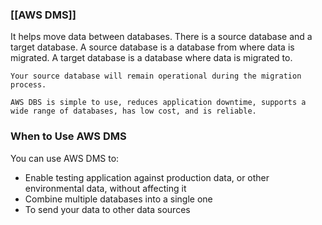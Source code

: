 
### [[AWS DMS]]
It helps move data between databases.
There is a source database and a target database.
A source database is a database from where  data is migrated.
A target database is a database where data is migrated to.

```
Your source database will remain operational during the migration process.

AWS DBS is simple to use, reduces application downtime, supports a wide range of databases, has low cost, and is reliable.
```

### When to Use AWS DMS

You can use AWS DMS to:
- Enable testing application against production data, or other environmental data, without affecting it
- Combine multiple databases into a single one
- To send your data to other data sources